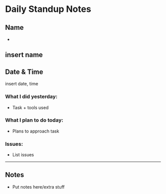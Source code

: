 # Daily Standup Notes
## Name
-
insert name
---

## Date & Time
insert date, time
### What I did yesterday:
- Task + tools used

### What I plan to do today:
- Plans to approach task

### Issues:
- List issues
---

## Notes
- Put notes here/extra stuff

